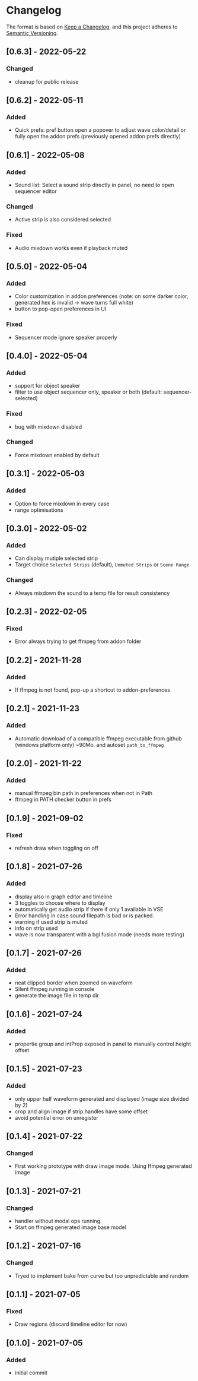 # Changelog

The format is based on [Keep a Changelog](https://keepachangelog.com/en/1.0.0/),
and this project adheres to [Semantic Versioning](https://semver.org/spec/v2.0.0.html).

<!-- ## [Unreleased] -->

## [0.6.3] - 2022-05-22

### Changed

- cleanup for public release

## [0.6.2] - 2022-05-11

### Added

- Quick prefs: pref button open a popover to adjust wave color/detail or fully open the addon prefs (previously opened addon prefs directly)

## [0.6.1] - 2022-05-08

### Added

- Sound list: Select a sound strip directly in panel, no need to open sequencer editor

### Changed

- Active strip is also considered selected

### Fixed

- Audio mixdown works even if playback muted

## [0.5.0] - 2022-05-04

### Added

- Color customization in addon preferences (note: on some darker color, generated hex is invalid -> wave turns full white)
- button to pop-open preferences in UI

### Fixed

- Sequencer mode ignore speaker properly

## [0.4.0] - 2022-05-04

### Added

- support for object speaker
- filter to use object sequencer only, speaker or both (default: sequencer-selected)
### Fixed

- bug with mixdown disabled

### Changed

- Force mixdown enabled by default

## [0.3.1] - 2022-05-03

### Added

- Option to force mixdown in every case
- range optimisations

## [0.3.0] - 2022-05-02

### Added

- Can display mutiple selected strip
- Target choice `Selected Strips` (default), `Unmuted Strips` or `Scene Range`
### Changed

- Always mixdown the sound to a temp file for result consistency

## [0.2.3] - 2022-02-05

### Fixed

- Error always trying to get ffmpeg from addon folder

## [0.2.2] - 2021-11-28

### Added

- If ffmpeg is not found, pop-up a shortcut to addon-preferences

## [0.2.1] - 2021-11-23

### Added

- Automatic download of a compatible ffmpeg executable from github (windows platform only) ~90Mo. and autoset `path_to_ffmpeg` 

## [0.2.0] - 2021-11-22

### Added

- manual ffmpeg bin path in preferences when not in Path
- ffmpeg in PATH checker button in prefs

## [0.1.9] - 2021-09-02

### Fixed

- refresh draw when toggling on off

## [0.1.8] - 2021-07-26

### Added

- display also in graph editor and timeline
- 3 toggles to choose where to display
- automatically get audio strip if there if only 1 available in VSE
- Error handling in case sound filepath is bad or is packed.
- warning if used strip is muted
- info on strip used
- wave is now transparent with a bgl fusion mode (needs more testing)

## [0.1.7] - 2021-07-26

### Added

- neat clipped border when zoomed on waveform
- Silent ffmpeg running in console
- generate the image file in temp dir

## [0.1.6] - 2021-07-24

### Added

- propertie group and intProp exposed in panel to manually  control height offset

## [0.1.5] - 2021-07-23

### Added

- only upper half waveform generated and displayed (image size divided by 2)
- crop and align image if strip handles have some offset
- avoid potential error on unregister
## [0.1.4] - 2021-07-22

### Changed

- First working prototype with draw image mode. Using ffmpeg generated image

## [0.1.3] - 2021-07-21

### Changed

- handler without modal ops running.
- Start on ffmpeg generated image base model

## [0.1.2] - 2021-07-16

### Changed

- Tryed to implement bake from curve but too unpredictable and random

## [0.1.1] - 2021-07-05

### Fixed

- Draw regions (discard timeline editor for now)
## [0.1.0] - 2021-07-05

### Added

- initial commit


<!--
Added: for new features.
Changed: for changes in existing functionality.
Deprecated: for soon-to-be removed features.
Removed: for now removed features.
Fixed: for any bug fixes.
Security: in case of vulnerabilities.
-->